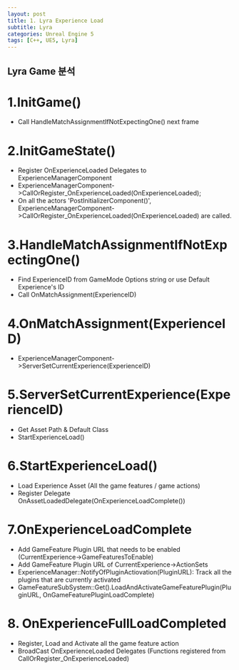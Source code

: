 ```yaml
---
layout: post
title: 1. Lyra Experience Load
subtitle: Lyra
categories: Unreal Engine 5
tags: [C++, UE5, Lyra]
---
```

 
## Lyra Game 분석 

# 1.InitGame()
- Call HandleMatchAssignmentIfNotExpectingOne() next frame

# 2.InitGameState()
- Register OnExperienceLoaded Delegates to ExperienceManagerComponent
- ExperienceManagerComponent->CallOrRegister_OnExperienceLoaded(OnExperienceLoaded);
- On all the actors 'PostInitializerComponent()', ExperienceManagerComponent->CallOrRegister_OnExperienceLoaded(OnExperienceLoaded) are called.

# 3.HandleMatchAssignmentIfNotExpectingOne()
- Find ExperienceID from GameMode Options string or use Default Experience's ID
- Call OnMatchAssignment(ExperienceID)

# 4.OnMatchAssignment(ExperienceID)
- ExperienceManagerComponent->ServerSetCurrentExperience(ExperienceID)

# 5.ServerSetCurrentExperience(ExperienceID)
- Get Asset Path & Default Class
- StartExperienceLoad()

# 6.StartExperienceLoad()
- Load Experience Asset (All the game features / game actions)
- Register Delegate OnAssetLoadedDelegate(OnExperienceLoadComplete())

# 7.OnExperienceLoadComplete
- Add GameFeature Plugin URL that needs to be enabled (CurrentExperience->GameFeaturesToEnable)
- Add GameFeature Plugin URL of CurrentExperience->ActionSets
- ExperienceManager::NotifyOfPluginActiovation(PluginURL): Track all the plugins that are currently activated
- GameFeatureSubSystem::Get().LoadAndActivateGameFeaturePlugin(PluginURL, OnGameFeaturePluginLoadComplete)

# 8. OnExperienceFullLoadCompleted
- Register, Load and Activate all the game feature action
- BroadCast OnExperienceLoaded Delegates (Functions registered from CallOrRegister_OnExperienceLoaded)

<br>
<br>